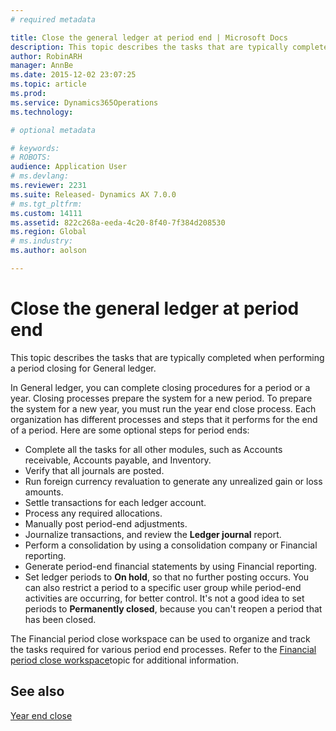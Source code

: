 ```yaml
---
# required metadata

title: Close the general ledger at period end | Microsoft Docs
description: This topic describes the tasks that are typically completed when performing a period closing for General ledger. 
author: RobinARH
manager: AnnBe
ms.date: 2015-12-02 23:07:25
ms.topic: article
ms.prod: 
ms.service: Dynamics365Operations
ms.technology: 

# optional metadata

# keywords: 
# ROBOTS: 
audience: Application User
# ms.devlang: 
ms.reviewer: 2231
ms.suite: Released- Dynamics AX 7.0.0
# ms.tgt_pltfrm: 
ms.custom: 14111
ms.assetid: 822c268a-eeda-4c20-8f40-7f384d208530
ms.region: Global
# ms.industry: 
ms.author: aolson

---
```


# Close the general ledger at period end

This topic describes the tasks that are typically completed when performing a period closing for General ledger. 

In General ledger, you can complete closing procedures for a period or a year. Closing processes prepare the system for a new period. To prepare the system for a new year, you must run the year end close process. Each organization has different processes and steps that it performs for the end of a period. Here are some optional steps for period ends:

-   Complete all the tasks for all other modules, such as Accounts receivable, Accounts payable, and Inventory.
-   Verify that all journals are posted.
-   Run foreign currency revaluation to generate any unrealized gain or loss amounts.
-   Settle transactions for each ledger account.
-   Process any required allocations.
-   Manually post period-end adjustments.
-   Journalize transactions, and review the **Ledger journal** report.
-   Perform a consolidation by using a consolidation company or Financial reporting.
-   Generate period-end financial statements by using Financial reporting.
-   Set ledger periods to **On hold**, so that no further posting occurs. You can also restrict a period to a specific user group while period-end activities are occurring, for better control. It's not a good idea to set periods to **Permanently closed**, because you can't reopen a period that has been closed.

The Financial period close workspace can be used to organize and track the tasks required for various period end processes. Refer to the [Financial period close workspace](https://docs.microsoft.com/en-us/dynamics365/operations/financials/general-ledger/financial-period-close-workspace)topic for additional information.

See also
--------

[Year end close](https://ax.help.dynamics.com/en/?post_type=incsub_wiki&p=246674)

